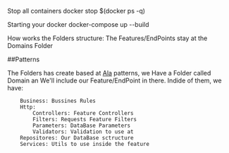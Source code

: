 Stop all containers
	docker stop $(docker ps -q)

Starting your docker
	docker-compose up --build

How works the Folders structure:
The Features/EndPoints stay at the Domains Folder

##Patterns

The Folders has create based at [Ala](https://github.com/kiwfy/ala-microservice) patterns, we Have a Folder called Domain an We'll include our Feature/EndPoint in there. Indide of them, we have:
```
	Business: Bussines Rules
	Http:
		Controllers: Feature Controllers
		Filters: Requests Feature Filters
		Parameters: DataBase Parameters
		Validators: Validation to use at
	Repositores: Our DataBase sctructure
	Services: Utils to use inside the feature
```
